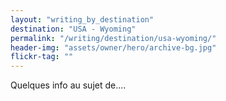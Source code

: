 ```yaml
---
layout: "writing_by_destination"
destination: "USA - Wyoming"
permalink: "/writing/destination/usa-wyoming/"
header-img: "assets/owner/hero/archive-bg.jpg"
flickr-tag: ""
---
```


Quelques info au sujet de....